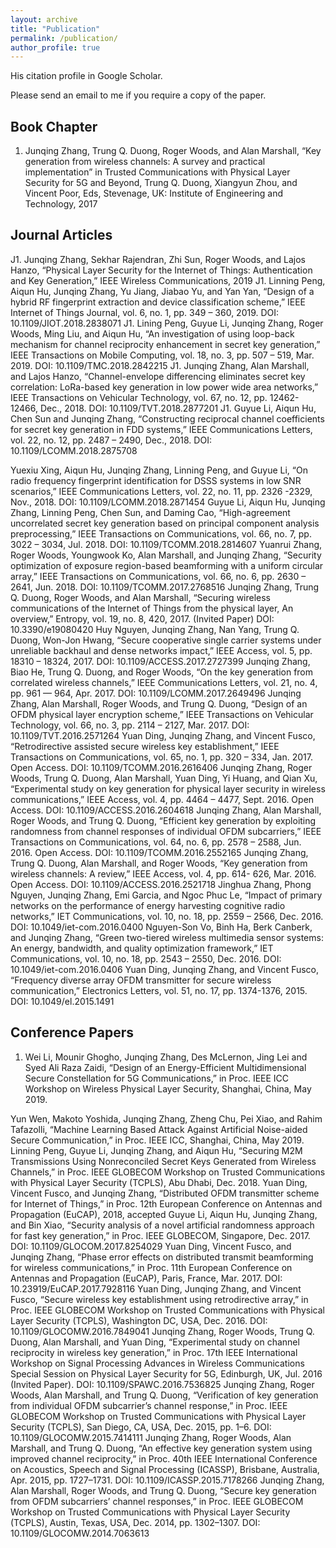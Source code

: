 ```yaml
---
layout: archive
title: "Publication"
permalink: /publication/
author_profile: true
---
```


His citation profile in Google Scholar.

Please send an email to me if you require a copy of the paper.

## Book Chapter
1. Junqing Zhang, Trung Q. Duong, Roger Woods, and Alan Marshall, “Key generation from wireless channels: A survey and practical implementation” in Trusted Communications with Physical Layer Security for 5G and Beyond, Trung Q. Duong, Xiangyun Zhou, and Vincent Poor, Eds, Stevenage, UK: Institute of Engineering and Technology, 2017

## Journal Articles
J1. Junqing Zhang, Sekhar Rajendran, Zhi Sun, Roger Woods, and Lajos Hanzo, “Physical Layer Security for the Internet of Things: Authentication and Key Generation,” IEEE Wireless Communications, 2019
J1. Linning Peng, Aiqun Hu, Junqing Zhang, Yu Jiang, Jiabao Yu, and Yan Yan, “Design of a hybrid RF fingerprint extraction and device classification scheme,” IEEE Internet of Things Journal, vol. 6, no. 1, pp. 349 – 360, 2019. DOI: 10.1109/JIOT.2018.2838071
J1. Lining Peng, Guyue Li, Junqing Zhang, Roger Woods, Ming Liu, and Aiqun Hu, “An investigation of using loop-back mechanism for channel reciprocity enhancement in secret key generation,” IEEE Transactions on Mobile Computing, vol. 18, no. 3, pp. 507 – 519, Mar. 2019. DOI: 10.1109/TMC.2018.2842215
J1. Junqing Zhang, Alan Marshall, and Lajos Hanzo, “Channel-envelope differencing eliminates secret key correlation: LoRa-based key generation in low power wide area networks,” IEEE Transactions on Vehicular Technology, vol. 67, no. 12, pp. 12462-12466, Dec., 2018. DOI: 10.1109/TVT.2018.2877201
J1. Guyue Li, Aiqun Hu, Chen Sun and Junqing Zhang, “Constructing reciprocal channel coefficients for secret key generation in FDD systems,”  IEEE Communications Letters,  vol. 22, no. 12, pp. 2487 – 2490, Dec., 2018. DOI: 10.1109/LCOMM.2018.2875708

Yuexiu Xing, Aiqun Hu, Junqing Zhang, Linning Peng, and Guyue Li, “On radio frequency fingerprint identification for DSSS systems in low SNR scenarios,”  IEEE Communications Letters, vol. 22, no. 11, pp. 2326 -2329, Nov., 2018. DOI: 10.1109/LCOMM.2018.2871454
Guyue Li, Aiqun Hu, Junqing Zhang, Linning Peng, Chen Sun, and Daming Cao, “High-agreement uncorrelated secret key generation based on principal component analysis preprocessing,” IEEE Transactions on Communications, vol. 66, no. 7, pp. 3022 – 3034, Jul. 2018. DOI: 10.1109/TCOMM.2018.2814607
Yuanrui Zhang, Roger Woods, Youngwook Ko, Alan Marshall, and Junqing Zhang, “Security optimization of exposure region-based beamforming with a uniform circular array,” IEEE Transactions on Communications, vol. 66, no. 6, pp. 2630 – 2641, Jun. 2018. DOI: 10.1109/TCOMM.2017.2768516
Junqing Zhang, Trung Q. Duong, Roger Woods, and Alan Marshall, “Securing wireless communications of the Internet of Things from the physical layer, An overview,” Entropy, vol. 19, no. 8, 420, 2017. (Invited Paper) DOI: 10.3390/e19080420
Huy Nguyen, Junqing Zhang, Nan Yang, Trung Q. Duong, Won-Jon Hwang, “Secure cooperative single carrier systems under unreliable backhaul and dense networks impact,” IEEE Access, vol. 5, pp. 18310 – 18324,  2017. DOI: 10.1109/ACCESS.2017.2727399
Junqing Zhang, Biao He, Trung Q. Duong, and Roger Woods, “On the key generation from correlated wireless channels,” IEEE Communications Letters,  vol. 21, no. 4, pp. 961 — 964, Apr. 2017. DOI: 10.1109/LCOMM.2017.2649496
Junqing Zhang, Alan Marshall, Roger Woods, and Trung Q. Duong, “Design of an OFDM physical layer encryption scheme,” IEEE Transactions on Vehicular Technology, vol. 66, no. 3, pp. 2114 – 2127, Mar. 2017. DOI: 10.1109/TVT.2016.2571264
Yuan Ding, Junqing Zhang, and Vincent Fusco, “Retrodirective assisted secure wireless key establishment,” IEEE Transactions on Communications, vol. 65, no. 1, pp. 320 – 334, Jan. 2017. Open Access. DOI: 10.1109/TCOMM.2016.2616406
Junqing Zhang, Roger Woods,  Trung Q. Duong, Alan Marshall, Yuan Ding, Yi Huang, and Qian Xu, “Experimental study on key generation for physical layer security in wireless communications,” IEEE Access, vol. 4, pp. 4464 – 4477, Sept. 2016. Open Access. DOI: 10.1109/ACCESS.2016.2604618
Junqing Zhang, Alan Marshall, Roger Woods, and Trung Q. Duong, “Efficient key generation by exploiting randomness from channel responses of individual OFDM subcarriers,” IEEE Transactions on Communications, vol. 64, no. 6, pp. 2578 – 2588, Jun. 2016. Open Access. DOI: 10.1109/TCOMM.2016.2552165
Junqing Zhang, Trung Q. Duong, Alan Marshall, and Roger Woods, “Key generation from wireless channels: A review,” IEEE Access, vol. 4, pp. 614- 626, Mar. 2016. Open Access. DOI: 10.1109/ACCESS.2016.2521718
Jinghua Zhang, Phong Nguyen, Junqing Zhang, Emi Garcia, and Ngoc Phuc Le, “Impact of primary networks on the performance of energy harvesting cognitive radio networks,” IET Communications, vol. 10, no. 18, pp. 2559 – 2566, Dec. 2016. DOI: 10.1049/iet-com.2016.0400
Nguyen-Son Vo, Binh Ha, Berk Canberk, and Junqing Zhang, “Green two-tiered wireless multimedia sensor systems: An energy, bandwidth, and quality optimization framework,” IET Communications, vol. 10, no. 18, pp. 2543 – 2550, Dec. 2016. DOI: 10.1049/iet-com.2016.0406
Yuan Ding, Junqing Zhang, and Vincent Fusco, “Frequency diverse array OFDM transmitter for secure wireless communication,” Electronics Letters, vol. 51, no. 17, pp. 1374-1376, 2015. DOI: 10.1049/el.2015.1491

## Conference Papers
1. Wei Li, Mounir Ghogho, Junqing Zhang, Des McLernon, Jing Lei and Syed Ali Raza Zaidi, “Design of an Energy-Efficient Multidimensional Secure Constellation for 5G Communications,” in Proc. IEEE ICC Workshop on Wireless Physical Layer Security, Shanghai, China, May 2019.

Yun Wen, Makoto Yoshida, Junqing Zhang, Zheng Chu, Pei Xiao, and Rahim Tafazolli, “Machine Learning Based Attack Against Artificial Noise-aided Secure Communication,” in Proc. IEEE ICC, Shanghai, China, May 2019.
Linning Peng, Guyue Li, Junqing Zhang, and Aiqun Hu, “Securing M2M Transmissions Using Nonreconciled Secret Keys Generated from Wireless Channels,” in Proc. IEEE GLOBECOM Workshop on Trusted Communications with Physical Layer Security (TCPLS), Abu Dhabi, Dec. 2018.
Yuan Ding, Vincent Fusco, and Junqing Zhang, “Distributed OFDM transmitter scheme for Internet of Things,” in Proc. 12th European Conference on Antennas and Propagation (EuCAP), 2018, accepted
Guyue Li, Aiqun Hu, Junqing Zhang, and Bin Xiao, “Security analysis of a novel artificial randomness approach for fast key generation,” in Proc. IEEE GLOBECOM, Singapore, Dec. 2017. DOI: 10.1109/GLOCOM.2017.8254029
Yuan Ding, Vincent Fusco, and Junqing Zhang, “Phase error effects on distributed transmit beamforming for wireless communications,” in Proc. 11th European Conference on Antennas and Propagation (EuCAP), Paris, France, Mar. 2017. DOI: 10.23919/EuCAP.2017.7928116
Yuan Ding, Junqing Zhang, and Vincent Fusco, “Secure wireless key establishment using retrodirective array,” in Proc. IEEE GLOBECOM Workshop on Trusted Communications with Physical Layer Security (TCPLS), Washington DC, USA, Dec. 2016. DOI: 10.1109/GLOCOMW.2016.7849041
Junqing Zhang, Roger Woods, Trung Q. Duong, Alan Marshall, and Yuan Ding, “Experimental study on channel reciprocity in wireless key generation,” in Proc. 17th IEEE International Workshop on Signal Processing Advances in Wireless Communications Special Session on Physical Layer Security for 5G, Edinburgh, UK, Jul. 2016 (Invited Paper). DOI: 10.1109/SPAWC.2016.7536825
Junqing Zhang, Roger Woods, Alan Marshall, and Trung Q. Duong, “Verification of key generation from individual OFDM subcarrier’s channel response,” in Proc. IEEE GLOBECOM Workshop on Trusted Communications with Physical Layer Security (TCPLS), San Diego, CA, USA, Dec. 2015, pp. 1–6. DOI: 10.1109/GLOCOMW.2015.7414111
Junqing Zhang, Roger Woods, Alan Marshall, and Trung Q. Duong, “An effective key generation system using improved channel reciprocity,” in Proc. 40th IEEE International Conference on Acoustics, Speech and Signal Processing (ICASSP), Brisbane, Australia, Apr. 2015, pp. 1727–1731. DOI: 10.1109/ICASSP.2015.7178266
Junqing Zhang, Alan Marshall, Roger Woods, and Trung Q. Duong, “Secure key generation from OFDM subcarriers’ channel responses,” in Proc. IEEE GLOBECOM Workshop on Trusted Communications with Physical Layer Security (TCPLS), Austin, Texas, USA, Dec. 2014, pp. 1302–1307. DOI: 10.1109/GLOCOMW.2014.7063613
